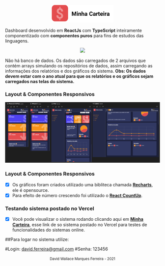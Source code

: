 <div align="center" >
  <img src="./docs/assets/logo.png" width="200">
</div>


Dashboard desenvolvido em **ReactJs** com **TypeScript** inteiramente componentizado com **componentes puros** para fins de estudos das linguagens.

<div align="center" >
  <img src="./docs/assets/minhacarteirapreview.gif">
</div>




Não há banco de dados. Os dados são carregados de 2 arquivos que contém arrays simulando os repositórios de dados, assim carregando as informações dos relatórios e dos gráficos do sistema.
**Obs: Os dados devem estar com o ano atual para que os relatórios e os gráficos sejam carregados nas telas do sistema.**

### Layout & Componentes Responsivos

<div align="center" >
  <img src="./docs/assets/resposiveview.png">
</div>

### Layout & Componentes Responsivos

- [x] Os gráficos foram criados utilizado uma bibliteca chamada [**Recharts**](http://recharts.org/en-US), ele é opensource.
- [x] Para efeito de número crescendo foi utilizado o [**React CountUp**](https://www.npmjs.com/package/react-countup).

### Testando sistema postado no Vercel

- [x] Você pode visualizar o sistema rodando clicando aqui em [**Minha Carteira**](https://reactjs-minha-carteira.vercel.app/), 
esse link de so sistema postado no Vercel para testes de funcionalidades do sistemas online.

##Para logar no sistema utilize:

#Login: david.ferreira@gmail.com
#Senha: 123456

<div align="center">
  <small>David Wallace Marques Ferreira - 2021</small>
</div>